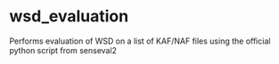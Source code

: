 wsd_evaluation
==============

Performs evaluation of WSD on a list of KAF/NAF files using the official python script from senseval2
